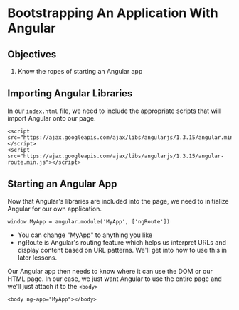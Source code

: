 # Bootstrapping An Application With Angular

## Objectives

1. Know the ropes of starting an Angular app

## Importing Angular Libraries

In our `index.html` file, we need to include the appropriate scripts
that will import Angular onto our page.

```
<script src="https://ajax.googleapis.com/ajax/libs/angularjs/1.3.15/angular.min.js"></script>
<script src="https://ajax.googleapis.com/ajax/libs/angularjs/1.3.15/angular-route.min.js"></script>
```

## Starting an Angular App

Now that Angular's libraries are included into the page, we need
to initialize Angular for our own application.

```
window.MyApp = angular.module('MyApp', ['ngRoute'])
```

* You can change "MyApp" to anything you like
* ngRoute is Angular's routing feature which helps us interpret
  URLs and display content based on URL patterns. We'll get into
  how to use this in later lessons.

Our Angular app then needs to know where it can use the DOM
or our HTML page. In our case, we just want Angular to use
the entire page and we'll just attach it to the `<body>`

```
<body ng-app="MyApp"></body>
```
